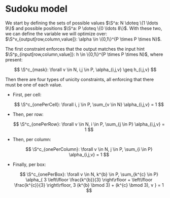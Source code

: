 # Sudoku model

We start by defining the sets of possible values
$\S^a: N \doteq \{1 \ldots 9\}$ and possible
positions $\S^a: P \doteq \{0 \ldots 8\}$. With
these two, we can define the variable we will optimize over:
$\S^v_{output[row,column,value]}: \alpha \in \{0,1\}^{P \times P \times N}$.

The first constraint enforces that the output matches the input hint
$\S^p_{input[row,column,value]}: h \in \{0,1\}^{P \times P \times N}$,
where present:

$$
  \S^c_{mask}:
  \forall v \in N, i,j \in P, \alpha_{i,j,v} \geq h_{i,j,v}
$$

Then there are four types of unicity constraints, all enforcing that there must
be one of each value.

+ First, per cell:

  $$
    \S^c_{onePerCell}:
    \forall i, j \in P,
      \sum_{v \in N} \alpha_{i,j,v} = 1
  $$

+ Then, per row:

  $$
    \S^c_{onePerRow}:
    \forall v \in N, i \in P,
      \sum_{j \in P} \alpha_{i,j,v} = 1
  $$

+ Then, per column:

  $$
    \S^c_{onePerColumn}:
    \forall v \in N, j \in P,
      \sum_{i \in P} \alpha_{i,j,v} = 1
  $$

+ Finally, per box:

  $$
    \S^c_{onePerBox}:
      \forall v \in N, k^{b} \in P,
      \sum_{k^{c} \in P}
      \alpha_{
          3 \left\lfloor \frac{k^{b}}{3} \right\rfloor
          + \left\lfloor \frac{k^{c}}{3} \right\rfloor,
          3 (k^{b} \bmod 3) + (k^{c} \bmod 3),
          v
      }
      = 1
  $$
